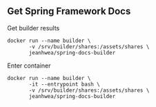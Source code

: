 ## Get Spring Framework Docs

Get builder results
```shell
docker run --name builder \
       -v /srv/builder/shares:/assets/shares \
       jeanhwea/spring-docs-builder
```

Enter container
```shell
docker run --name builder \
       -it --entrypoint bash \
       -v /srv/builder/shares:/assets/shares \
       jeanhwea/spring-docs-builder
```
